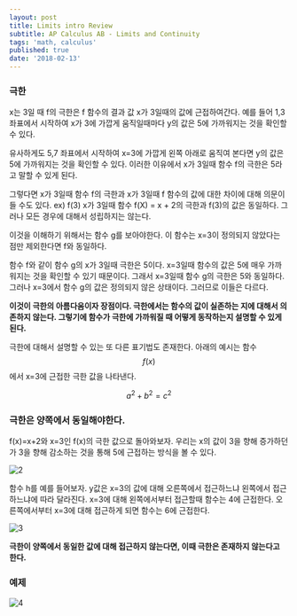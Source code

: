 ```yaml
---
layout: post
title: Limits intro Review
subtitle: AP Calculus AB - Limits and Continuity
tags: 'math, calculus'
published: true
date: '2018-02-13'
---
```

### 극한

x는 3일 때 f의 극한은 f 함수의 결과 값 x가 3일때의 값에 근접하여간다. 예를 들어 1,3 좌표에서 시작하여 x가 3에 가깝게 움직일때마다 y의 값은 5에 가까워지는 것을 확인할 수 있다.

유사하게도 5,7 좌표에서 시작하여 x=3에 가깝게 왼쪽 아래로 움직여 본다면 y의 값은 5에 가까워지는 것을 확인할 수 있다. 이러한 이유에서 x가 3일때 함수 f의 극한은 5라고 말할 수 있게 된다.

그렇다면 x가 3일때 함수 f의 극한과 x가 3일때 f 함수의 값에 대한 차이에 대해 의문이 들 수도 있다. ex) f(3)
x가 3일때 함수 f(X) = x + 2의 극한과 f(3)의 값은 동일하다. 그러나 모든 경우에 대해서 성립하지는 않는다.

이것을 이해하기 위해서는 함수 g를 보아야한다. 이 함수는 x=3이 정의되지 않았다는 점만 제외한다면 f와 동일하다.

함수 f와 같이 함수 g의 x가 3일때 극한은 5이다. x=3일때 함수의 값은 5에 매우 가까워지는 것을 확인할 수 있기 때문이다. 그래서 x=3일때 함수 g의 극한은 5와 동일하다. 그러나 x=3에서 함수 g의 값은 정의되지 않은 상태이다. 그러므로 이들은 다르다.

**이것이 극한의 아름다움이자 장점이다. 극한에서는 함수의 값이 실존하는 지에 대해서 의존하지 않는다. 그렇기에 함수가 극한에 가까워질 때 어떻게 동작하는지 설명할 수 있게 된다.**

극한에 대해서 설명할 수 있는 또 다른 표기법도 존재한다. 아래의 예시는 함수 $$f\left( x \right)$$에서 x=3에 근접한 극한 값을 나타낸다.

$$a^2 + b^2 = c^2$$

### 극한은 양쪽에서 동일해야한다.

f(x)=x+2와 x=3인 f(x)의 극한 값으로 돌아와보자. 우리는 x의 값이 3을 향해 증가하던가 3을 향해 감소하는 것을 통해 5에 근접하는 방식을 볼 수 있다.

![2](https://github.com/Digitalisx/digitalisx.github.io/blob/master/img/2.PNG)

함수 h를 예를 들어보자. y값은 x=3의 값에 대해 오른쪽에서 접근하느냐 왼쪽에서 접근하느냐에 따라 달라진다. x=3에 대해 왼쪽에서부터 접근할때 함수는 4에 근접한다. 오른쪽에서부터 x=3에 대해 접근하게 되면 함수는 6에 근접한다.

![3](https://github.com/Digitalisx/digitalisx.github.io/blob/master/img/4.PNG)

**극한이 양쪽에서 동일한 값에 대해 접근하지 않는다면, 이때 극한은 존재하지 않는다고 한다.**

### 예제

![4](https://github.com/Digitalisx/digitalisx.github.io/blob/master/img/3.PNG)
